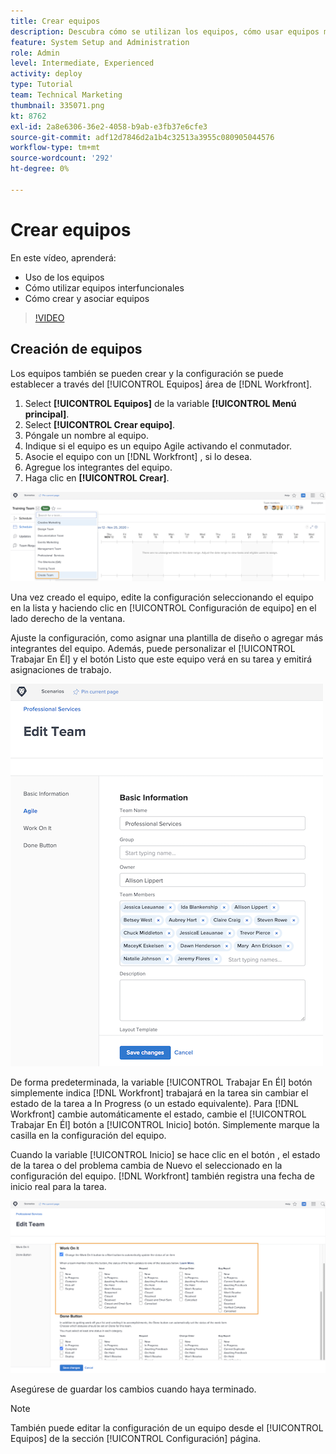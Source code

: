 ```yaml
---
title: Crear equipos
description: Descubra cómo se utilizan los equipos, cómo usar equipos multifuncionales y cómo crear equipos para organizar usuarios y conceder permisos.
feature: System Setup and Administration
role: Admin
level: Intermediate, Experienced
activity: deploy
type: Tutorial
team: Technical Marketing
thumbnail: 335071.png
kt: 8762
exl-id: 2a8e6306-36e2-4058-b9ab-e3fb37e6cfe3
source-git-commit: adf12d7846d2a1b4c32513a3955c080905044576
workflow-type: tm+mt
source-wordcount: '292'
ht-degree: 0%

---
```


# Crear equipos

En este vídeo, aprenderá:

* Uso de los equipos
* Cómo utilizar equipos interfuncionales
* Cómo crear y asociar equipos

>[!VIDEO](https://video.tv.adobe.com/v/335071/?quality=12)

## Creación de equipos

Los equipos también se pueden crear y la configuración se puede establecer a través del [!UICONTROL Equipos] área de [!DNL Workfront].

1. Select **[!UICONTROL Equipos]** de la variable **[!UICONTROL Menú principal]**.
1. Select **[!UICONTROL Crear equipo]**.
1. Póngale un nombre al equipo.
1. Indique si el equipo es un equipo Agile activando el conmutador.
1. Asocie el equipo con un [!DNL Workfront] , si lo desea.
1. Agregue los integrantes del equipo.
1. Haga clic en **[!UICONTROL Crear]**.

![Menú Equipo en [!UICONTROL Equipos] página](assets/admin-fund-create-team.png)

Una vez creado el equipo, edite la configuración seleccionando el equipo en la lista y haciendo clic en [!UICONTROL Configuración de equipo] en el lado derecho de la ventana.

Ajuste la configuración, como asignar una plantilla de diseño o agregar más integrantes del equipo. Además, puede personalizar el [!UICONTROL Trabajar En Él] y el botón Listo que este equipo verá en su tarea y emitirá asignaciones de trabajo.

![[!UICONTROL Editar equipo] window](assets/admin-fund-team-settings.png)

De forma predeterminada, la variable [!UICONTROL Trabajar En Él] botón simplemente indica [!DNL Workfront] trabajará en la tarea sin cambiar el estado de la tarea a In Progress (o un estado equivalente). Para [!DNL Workfront] cambie automáticamente el estado, cambie el [!UICONTROL Trabajar En Él] botón a [!UICONTROL Inicio] botón. Simplemente marque la casilla en la configuración del equipo.

Cuando la variable [!UICONTROL Inicio] se hace clic en el botón , el estado de la tarea o del problema cambia de Nuevo el seleccionado en la configuración del equipo. [!DNL Workfront] también registra una fecha de inicio real para la tarea.

![[!UICONTROL Trabajar En Él] sección de [!UICONTROL Editar equipo] window](assets/admin-fund-start-button-team.png)

Asegúrese de guardar los cambios cuando haya terminado.


>[!NOTE]
>
>También puede editar la configuración de un equipo desde el [!UICONTROL Equipos] de la sección [!UICONTROL Configuración] página.

<!---
learn more URLs
Create a team
Work On It and Done button overview
--->
